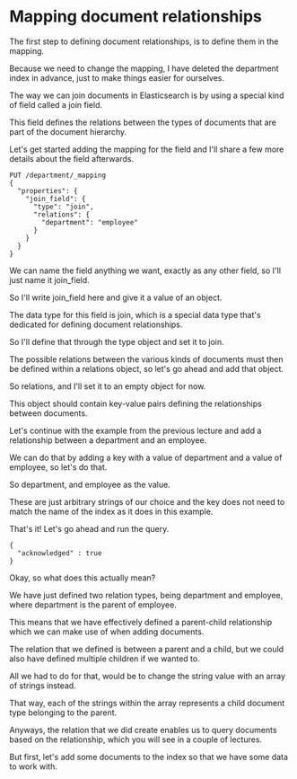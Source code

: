 # Mapping document relationships

The first step to defining document relationships, is to define them in the mapping.

Because we need to change the mapping, I have deleted the department index in advance, just to make things easier for ourselves.

The way we can join documents in Elasticsearch is by using a special kind of field called a join field.

This field defines the relations between the types of documents that are part of the document hierarchy.

Let's get started adding the mapping for the field and I'll share a few more details about the field afterwards.

```
PUT /department/_mapping
{
  "properties": {
    "join_field": { 
      "type": "join",
      "relations": {
        "department": "employee"
      }
    }
  }
}
```
We can name the field anything we want, exactly as any other field, so I'll just name it join_field.

So I'll write join_field here and give it a value of an object.

The data type for this field is join, which is a special data type that's dedicated for defining document relationships.

So I'll define that through the type object and set it to join.

The possible relations between the various kinds of documents must then be defined within a relations object, so let's go ahead and add that object.

So relations, and I'll set it to an empty object for now.

This object should contain key-value pairs defining the relationships between documents.

Let's continue with the example from the previous lecture and add a relationship between a department and an employee.

We can do that by adding a key with a value of department and a value of employee, so let's do that.

So department, and employee as the value.

These are just arbitrary strings of our choice and the key does not need to match the name of the index as it does in this example.

That's it! Let's go ahead and run the query.
```
{
  "acknowledged" : true
}
```
Okay, so what does this actually mean?

We have just defined two relation types, being department and employee, where department is the parent of employee.

This means that we have effectively defined a parent-child relationship which we can make use of when adding documents.

The relation that we defined is between a parent and a child, but we could also have defined multiple children if we wanted to.

All we had to do for that, would be to change the string value with an array of strings instead.

That way, each of the strings within the array represents a child document type belonging to the parent.

Anyways, the relation that we did create enables us to query documents based on the relationship, which you will see in a couple of lectures.

But first, let's add some documents to the index so that we have some data to work with.

